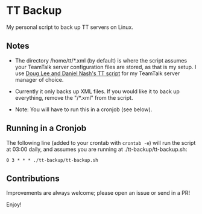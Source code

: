 # TT Backup
My personal script to back up TT servers on Linux.

## Notes
* The directory /home/tt/*.xml (by default) is where the script assumes your TeamTalk server configuration files are stored, as that is my setup. I use [Doug Lee and Daniel Nash's TT script](https://www.dlee.org/teamtalk/tt) for my TeamTalk server manager of choice.

* Currently it only backs up XML files. If you would like it to back up everything, remove the "/*.xml" from the script.

* Note: You will have to run this in a cronjob (see below).

## Running in a Cronjob
The following line (added to your crontab with `crontab -e`) will run the script at 03:00 daily, and assumes you are running at ./tt-backup/tt-backup.sh:
```
0 3 * * * ./tt-backup/tt-backup.sh
```


## Contributions
Improvements are always welcome; please open an issue or send in a PR!

Enjoy!
